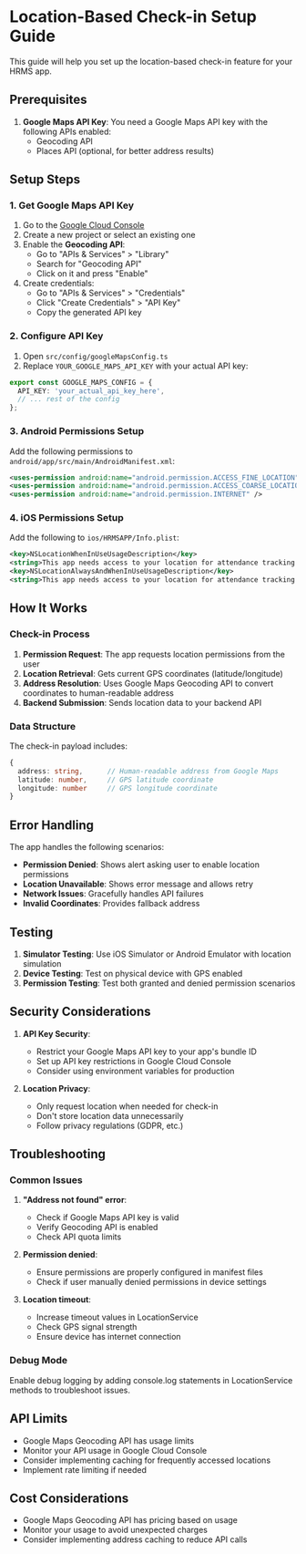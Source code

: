 # Location-Based Check-in Setup Guide

This guide will help you set up the location-based check-in feature for your HRMS app.

## Prerequisites

1. **Google Maps API Key**: You need a Google Maps API key with the following APIs enabled:
   - Geocoding API
   - Places API (optional, for better address results)

## Setup Steps

### 1. Get Google Maps API Key

1. Go to the [Google Cloud Console](https://console.cloud.google.com/)
2. Create a new project or select an existing one
3. Enable the **Geocoding API**:
   - Go to "APIs & Services" > "Library"
   - Search for "Geocoding API"
   - Click on it and press "Enable"
4. Create credentials:
   - Go to "APIs & Services" > "Credentials"
   - Click "Create Credentials" > "API Key"
   - Copy the generated API key

### 2. Configure API Key

1. Open `src/config/googleMapsConfig.ts`
2. Replace `YOUR_GOOGLE_MAPS_API_KEY` with your actual API key:

```typescript
export const GOOGLE_MAPS_CONFIG = {
  API_KEY: 'your_actual_api_key_here',
  // ... rest of the config
};
```

### 3. Android Permissions Setup

Add the following permissions to `android/app/src/main/AndroidManifest.xml`:

```xml
<uses-permission android:name="android.permission.ACCESS_FINE_LOCATION" />
<uses-permission android:name="android.permission.ACCESS_COARSE_LOCATION" />
<uses-permission android:name="android.permission.INTERNET" />
```

### 4. iOS Permissions Setup

Add the following to `ios/HRMSAPP/Info.plist`:

```xml
<key>NSLocationWhenInUseUsageDescription</key>
<string>This app needs access to your location for attendance tracking.</string>
<key>NSLocationAlwaysAndWhenInUseUsageDescription</key>
<string>This app needs access to your location for attendance tracking.</string>
```

## How It Works

### Check-in Process

1. **Permission Request**: The app requests location permissions from the user
2. **Location Retrieval**: Gets current GPS coordinates (latitude/longitude)
3. **Address Resolution**: Uses Google Maps Geocoding API to convert coordinates to human-readable address
4. **Backend Submission**: Sends location data to your backend API

### Data Structure

The check-in payload includes:

```typescript
{
  address: string,      // Human-readable address from Google Maps
  latitude: number,     // GPS latitude coordinate
  longitude: number     // GPS longitude coordinate
}
```

## Error Handling

The app handles the following scenarios:

- **Permission Denied**: Shows alert asking user to enable location permissions
- **Location Unavailable**: Shows error message and allows retry
- **Network Issues**: Gracefully handles API failures
- **Invalid Coordinates**: Provides fallback address

## Testing

1. **Simulator Testing**: Use iOS Simulator or Android Emulator with location simulation
2. **Device Testing**: Test on physical device with GPS enabled
3. **Permission Testing**: Test both granted and denied permission scenarios

## Security Considerations

1. **API Key Security**: 
   - Restrict your Google Maps API key to your app's bundle ID
   - Set up API key restrictions in Google Cloud Console
   - Consider using environment variables for production

2. **Location Privacy**:
   - Only request location when needed for check-in
   - Don't store location data unnecessarily
   - Follow privacy regulations (GDPR, etc.)

## Troubleshooting

### Common Issues

1. **"Address not found" error**:
   - Check if Google Maps API key is valid
   - Verify Geocoding API is enabled
   - Check API quota limits

2. **Permission denied**:
   - Ensure permissions are properly configured in manifest files
   - Check if user manually denied permissions in device settings

3. **Location timeout**:
   - Increase timeout values in LocationService
   - Check GPS signal strength
   - Ensure device has internet connection

### Debug Mode

Enable debug logging by adding console.log statements in LocationService methods to troubleshoot issues.

## API Limits

- Google Maps Geocoding API has usage limits
- Monitor your API usage in Google Cloud Console
- Consider implementing caching for frequently accessed locations
- Implement rate limiting if needed

## Cost Considerations

- Google Maps Geocoding API has pricing based on usage
- Monitor your usage to avoid unexpected charges
- Consider implementing address caching to reduce API calls
